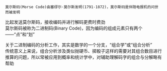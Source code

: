     莫尔斯码(Morse Code)由塞缪尔·莫尔斯发明(1791-1872)，莫尔斯码是伴随电报机的问世而被发明  
比起发送莫尔斯码，接收编码并进行解码更费时费劲  
莫尔斯码被称为二进制码(Binary Code)，因为编码的组成元素只有两个——“点”和“划”  

关于二进制编码的分析工作，其实是数学的一个分支，“组合学”或“组合分析”  
传统意义上来说，组合分析涉及类似抛硬币、掷骰子这样的需要对其组合数目进行推算的问题，所以常被应用到概率和统计学中，对辅助理解码字的组合与分解略有帮助